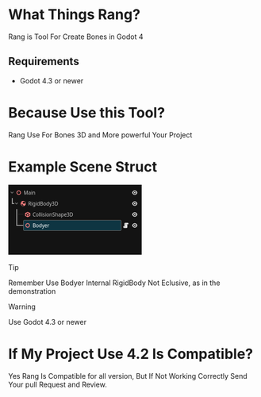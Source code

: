 # What Things Rang?
Rang is Tool For Create Bones in Godot 4


## Requirements 
- Godot 4.3 or newer

# Because Use this Tool?
Rang Use For Bones 3D and More powerful Your Project
# Example Scene Struct
![Scene Example Use](images/Example_Scene.png)

> [!TIP] 
> Remember Use Bodyer Internal RigidBody Not Eclusive, as in the demonstration

> [!WARNING]
> Use Godot 4.3 or newer

# If My Project Use 4.2 Is Compatible? 
Yes Rang Is Compatible for all version, But If Not Working Correctly Send Your pull Request and Review.

